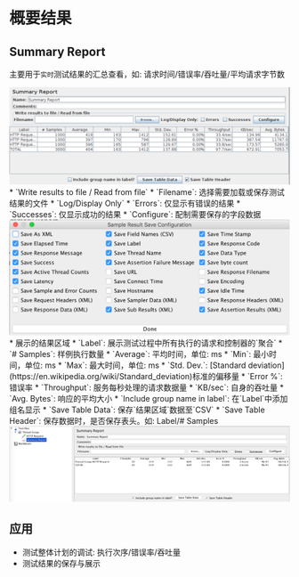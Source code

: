 # 概要结果

## Summary Report
主要用于`实时`测试结果的汇总查看，如: 请求时间/错误率/吞吐量/平均请求字节数

<img src='../img/SummaryReport.png'>
* `Write results to file / Read from file`
 * `Filename`: 选择需要加载或保存测试结果的文件
 * `Log/Display Only`
  * `Errors`: 仅显示有错误的结果
  * `Successes`: 仅显示成功的结果
 * `Configure`: 配制需要保存的字段数据
 <img src='../img/SummaryReport-Config.png' >
* 展示的结果区域
 * `Label`: 展示测试过程中所有执行的请求和控制器的`聚合`
 * `# Samples`: 样例执行数量
 * `Average`: 平均时间，单位: ms
 * `Min`: 最小时间，单位: ms
 * `Max`: 最大时间，单位: ms
 * `Std. Dev.`: [Standard deviation](https://en.wikipedia.org/wiki/Standard_deviation)标准的偏移量
 * `Error %`: 错误率
 * `Throughput`: 服务每秒处理的请求数据量
 * `KB/sec`: 自身的吞吐量
 * `Avg. Bytes`: 响应的平均大小
* `Include group name in label`: 在`Label`中添加组名显示
* `Save Table Data`: 保存`结果区域`数据至`CSV`
 * `Save Table Header`: 保存数据时，是否保存表头。如: Label/# Samples

<img src='../img/SummaryReport-Result.png'>

## 应用
* 测试整体计划的调试: 执行次序/错误率/吞吐量
* 测试结果的保存与展示
